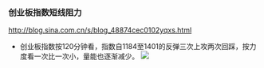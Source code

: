 ### 创业板指数短线阻力
http://blog.sina.com.cn/s/blog_48874cec0102yqxs.html
- 创业板指数按120分钟看，指数自1184至1401的反弹三次上攻两次回踩，按力度看一次比一次小，量能也逐渐减少。
![](http://album.sina.com.cn/pic/001klGbyzy7pd1d76kr43)
